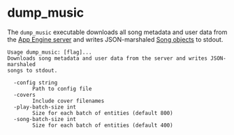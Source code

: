# dump\_music

The `dump_music` executable downloads all song metadata and user data from the
[App Engine server](../../server) and writes JSON-marshaled
[Song objects](../../server/db/song.go) to stdout.

```
Usage dump_music: [flag]...
Downloads song metadata and user data from the server and writes JSON-marshaled
songs to stdout.

  -config string
        Path to config file
  -covers
        Include cover filenames
  -play-batch-size int
        Size for each batch of entities (default 800)
  -song-batch-size int
        Size for each batch of entities (default 400)
```
